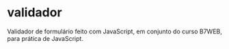 # validador
Validador de formulário feito com JavaScript, em conjunto do curso B7WEB, para prática de JavaScript.
